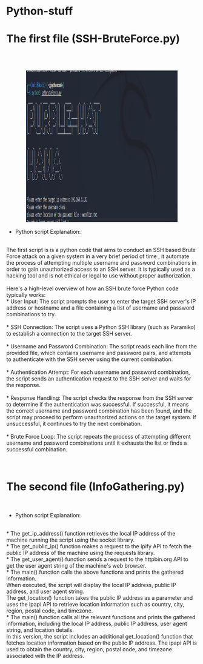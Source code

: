 # Python-stuff
<h1 center="align">The first file (SSH-BruteForce.py)</h1> <br/>
<br/>
<p align="center">
  <img src="Screenshots/pycode result.PNG" width="400" height="400">
  

- Python script Explanation:<br/>
<br/>
The first script is is a python code that aims to conduct an SSH based Brute Force attack on a given system in a very brief period of time , it automate the process of attempting multiple username and password combinations in order to gain unauthorized access to an SSH server. It is typically used as a hacking tool and is not ethical or legal to use without proper authorization. <br/>
<br/>
Here's a high-level overview of how an SSH brute force Python code typically works:<br/>
* User Input: The script prompts the user to enter the target SSH server's IP address or hostname and a file containing a list of username and password combinations to try.<br/>
<br/>
* SSH Connection: The script uses a Python SSH library (such as Paramiko) to establish a connection to the target SSH server.<br/>
<br/>
* Username and Password Combination: The script reads each line from the provided file, which contains username and password pairs, and attempts to authenticate with the SSH server using the current combination.<br/>
<br/>
* Authentication Attempt: For each username and password combination, the script sends an authentication request to the SSH server and waits for the response.<br/>
<br/>
* Response Handling: The script checks the response from the SSH server to determine if the authentication was successful. If successful, it means the correct username and password combination has been found, and the script may proceed to perform unauthorized actions on the target system. If unsuccessful, it continues to try the next combination.<br/>
<br/>
* Brute Force Loop: The script repeats the process of attempting different username and password combinations until it exhausts the list or finds a successful combination.<br/>
<br/>
<br/>
<h1 center="align">The second file (InfoGathering.py)</h1> <br/>

- Python script Explanation:<br/>
<br/>
* The get_ip_address() function retrieves the local IP address of the machine running the script using the socket library.<br/>
* The get_public_ip() function makes a request to the ipify API to fetch the public IP address of the machine using the requests library.<br/>
* The get_user_agent() function sends a request to the httpbin.org API to get the user agent string of the machine's web browser.<br/>
* The main() function calls the above functions and prints the gathered information.<br/>
When executed, the script will display the local IP address, public IP address, and user agent string.<br/>
The get_location() function takes the public IP address as a parameter and uses the ipapi API to retrieve location information such as country, city, region, postal code, and timezone.<br/>
* The main() function calls all the relevant functions and prints the gathered information, including the local IP address, public IP address, user agent string, and location details.<br/>
In this version, the script includes an additional get_location() function that fetches location information based on the public IP address. The ipapi API is used to obtain the country, city, region, postal code, and timezone associated with the IP address.<br/>


